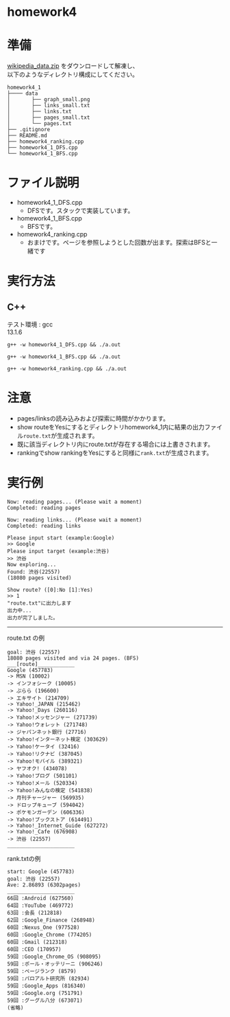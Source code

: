 # homework4
# 準備

[wikipedia_data.zip](https://drive.google.com/file/d/1zqtjSb-ZoR4rzVUWZrjNSES5GKJhYmmH/view?usp=sharing) をダウンロードして解凍し、  
以下のようなディレクトリ構成にしてください。

```
homework4_1
├──── data
│       ├── graph_small.png
│       ├── links_small.txt
│       ├── links.txt
│       ├── pages_small.txt
│       └── pages.txt
├── .gitignore
├── README.md
├── homework4_ranking.cpp
├── homework4_1_DFS.cpp
└── homework4_1_BFS.cpp
```
# ファイル説明
- homework4_1_DFS.cpp
  - DFSです。スタックで実装しています。
- homework4_1_BFS.cpp
  - BFSです。
- homework4_ranking.cpp
  - おまけです。ページを参照しようとした回数が出ます。探索はBFSと一緒です
# 実行方法
## C++
テスト環境 : gcc  
13.1.6
```
g++ -w homework4_1_DFS.cpp && ./a.out
```
```
g++ -w homework4_1_BFS.cpp && ./a.out
```
```
g++ -w homework4_ranking.cpp && ./a.out
```
# 注意
- pages/linksの読み込みおよび探索に時間がかかります。
- show routeをYesにするとディレクトリhomework4_1内に結果の出力ファイル```route.txt```が生成されます。
- 既に該当ディレクトリ内にroute.txtが存在する場合には上書きされます。
- rankingでshow rankingをYesにすると同様に```rank.txt```が生成されます。  

# 実行例
```
Now: reading pages... (Please wait a moment)
Completed: reading pages

Now: reading links... (Please wait a moment)
Completed: reading links

Please input start (example:Google)
>> Google
Please input target (example:渋谷)
>> 渋谷
Now exploring...
Found: 渋谷(22557)
(18080 pages visited)

Show route? ([0]:No [1]:Yes) 
>> 1
"route.txt"に出力します
出力中...
出力が完了しました。
```
***
route.txt の例
```start: Google (457783)
goal: 渋谷 (22557)
18080 pages visited and via 24 pages. (BFS)
___[route]____________
Google (457783)
-> MSN (10002)
-> インフォシーク (10005)
-> ぷらら (196600)
-> エキサイト (214709)
-> Yahoo!_JAPAN (215462)
-> Yahoo!_Days (260116)
-> Yahoo!メッセンジャー (271739)
-> Yahoo!ウォレット (271748)
-> ジャパンネット銀行 (27716)
-> Yahoo!インターネット検定 (303629)
-> Yahoo!ケータイ (32416)
-> Yahoo!リクナビ (387045)
-> Yahoo!モバイル (389321)
-> ヤフオク! (434078)
-> Yahoo!ブログ (501101)
-> Yahoo!メール (520334)
-> Yahoo!みんなの検定 (541838)
-> 月刊チャージャー (569935)
-> ドロップキューブ (594042)
-> ポケモンガーデン (606336)
-> Yahoo!ブックストア (614491)
-> Yahoo!_Internet_Guide (627272)
-> Yahoo!_Cafe (676908)
-> 渋谷 (22557)
______________________
```
rank.txtの例
```
start: Google (457783)
goal: 渋谷 (22557)
Ave: 2.86893 (6302pages)
______________________
66回 :Android (627560)
64回 :YouTube (469772)
63回 :会長 (212818)
62回 :Google_Finance (268948)
60回 :Nexus_One (977528)
60回 :Google_Chrome (774205)
60回 :Gmail (212318)
60回 :CEO (170957)
59回 :Google_Chrome_OS (908095)
59回 :ポール・オッテリーニ (906246)
59回 :ページランク (8579)
59回 :パロアルト研究所 (82934)
59回 :Google_Apps (816340)
59回 :Google.org (751791)
59回 :グーグル八分 (673071)
(省略)
```